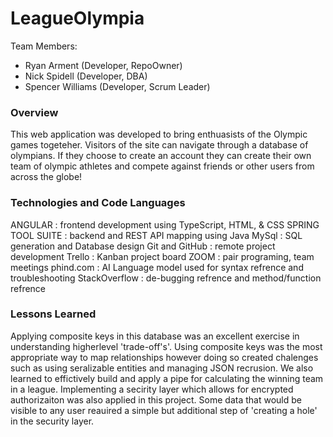 # LeagueOlympia

Team Members:
- Ryan Arment (Developer, RepoOwner)
- Nick Spidell (Developer, DBA)
- Spencer Williams (Developer, Scrum Leader)

### Overview
This web application was developed to bring enthuasists of the Olympic games togeteher. Visitors of the site can navigate through a database of olympians. If they choose to create an account they can create their own team of olympic athletes and compete against friends or other users from across the globe!

### Technologies and Code Languages
ANGULAR : frontend development using TypeScript, HTML, & CSS SPRING TOOL SUITE : backend and REST API mapping using Java MySql : SQL generation and Database design Git and GitHub : remote project development Trello : Kanban project board ZOOM : pair programing, team meetings phind.com : AI Language model used for syntax refrence and troubleshooting StackOverflow : de-bugging refrence and method/function refrence


### Lessons Learned
Applying composite keys in this database was an excellent exercise in understanding higherlevel 'trade-off's'. Using composite keys was the most appropriate way to map relationships however doing so created chalenges such as using seralizable entities and managing JSON recrusion. We also learned to effictively build and apply a pipe for calculating the winning team in a league. Implementing a secirity layer which allows for encrypted authorizaiton was also applied in this project. Some data that would be visible to any user reauired a simple but additional step of 'creating a hole' in the security layer.